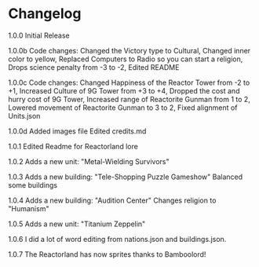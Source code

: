 # Changelog


1.0.0
Initial Release

1.0.0b
Code changes:
Changed the Victory type to Cultural,
Changed inner color to yellow,
Replaced Computers to Radio so you can start a religion,
Drops science penalty from -3 to -2,
Edited README

1.0.0c
Code changes:
Changed Happiness of the Reactor Tower from -2 to +1,
Increased Culture of 9G Tower from +3 to +4,
Dropped the cost and hurry cost of 9G Tower,
Increased range of Reactorite Gunman from 1 to 2,
Lowered movement of Reactorite Gunman to 3 to 2,
Fixed alignment of Units.json

1.0.0d
Added images file
Edited credits.md

1.0.1
Edited Readme for Reactorland lore

1.0.2
Adds a new unit: "Metal-Wielding Survivors"

1.0.3
Adds a new building: "Tele-Shopping Puzzle Gameshow"
Balanced some buildings

1.0.4
Adds a new building: "Audition Center"
Changes religion to "Humanism"

1.0.5
Adds a new unit: "Titanium Zeppelin"

1.0.6
I did a lot of word editing from nations.json and buildings.json.

1.0.7
The Reactorland has now sprites thanks to Bamboolord!

